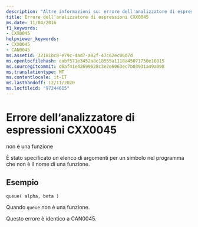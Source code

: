 ```yaml
---
description: "Altre informazioni su: errore dell'analizzatore di espressioni CXX0045"
title: Errore dell‘analizzatore di espressioni CXX0045
ms.date: 11/04/2016
f1_keywords:
- CXX0045
helpviewer_keywords:
- CXX0045
- CAN0045
ms.assetid: 32181bc8-e79c-4ad7-a82f-47c62ec06d7d
ms.openlocfilehash: cabf571e3452a8c18555a1118a45071750e10815
ms.sourcegitcommit: d6af41e42699628c3e2e6063ec7b03931a49a098
ms.translationtype: MT
ms.contentlocale: it-IT
ms.lasthandoff: 12/11/2020
ms.locfileid: "97244615"
---
```

# <a name="expression-evaluator-error-cxx0045"></a>Errore dell‘analizzatore di espressioni CXX0045

non è una funzione

È stato specificato un elenco di argomenti per un simbolo nel programma che non è il nome di una funzione.

## <a name="example"></a>Esempio

```
queue( alpha, beta )
```

Quando `queue` non è una funzione.

Questo errore è identico a CAN0045.

